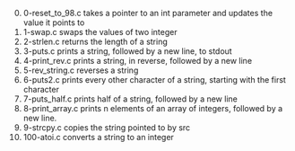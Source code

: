 0. 0-reset_to_98.c takes a pointer to an int parameter and updates the value it points to
1. 1-swap.c swaps the values of two integer
2. 2-strlen.c returns the length of a string
3. 3-puts.c prints a string, followed by a new line, to stdout
4. 4-print_rev.c prints a string, in reverse, followed by a new line
5. 5-rev_string.c reverses a string
6. 6-puts2.c prints every other character of a string, starting with the first character
7. 7-puts_half.c prints half of a string, followed by a new line
8. 8-print_array.c prints n elements of an array of integers, followed by a new line.
9. 9-strcpy.c copies the string pointed to by src
10. 100-atoi.c converts a string to an integer
